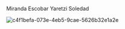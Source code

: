 Miranda Escobar Yaretzi Soledad

![c4f1befa-073e-4eb5-9cae-5626b32e1a2e](https://github.com/user-attachments/assets/d2c33e2b-f98c-47e3-9ec2-32058f58dbaa)
